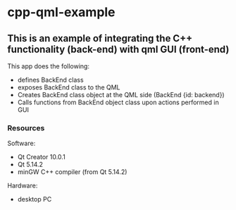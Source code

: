 # cpp-qml-example

## This is an example of integrating the C++ functionality (back-end) with qml GUI (front-end)

This app does the following:
 - defines BackEnd class
 - exposes BackEnd class to the QML
 - Creates BackEnd class object at the QML side (BackEnd {id: backend})
 - Calls functions from BackEnd object class upon actions performed in GUI


### Resources
Software:
 - Qt Creator 10.0.1
 - Qt 5.14.2
 - minGW C++ compiler (from Qt 5.14.2)

Hardware:
 - desktop PC

